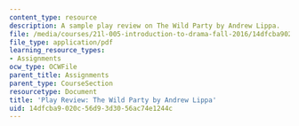 ```yaml
---
content_type: resource
description: A sample play review on The Wild Party by Andrew Lippa.
file: /media/courses/21l-005-introduction-to-drama-fall-2016/14dfcba9020c56d93d3056ac74e1244c_MIT21L_005F16_WildParty.pdf
file_type: application/pdf
learning_resource_types:
- Assignments
ocw_type: OCWFile
parent_title: Assignments
parent_type: CourseSection
resourcetype: Document
title: 'Play Review: The Wild Party by Andrew Lippa'
uid: 14dfcba9-020c-56d9-3d30-56ac74e1244c
---
```

